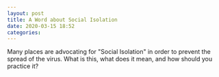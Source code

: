 ```yaml
---
layout: post
title: A Word about Social Isolation
date: 2020-03-15 18:52
categories:
---
```


Many places are advocating for "Social Isolation" in order to prevent the spread of the virus. What is this, what does it mean,
and how should you practice it?

